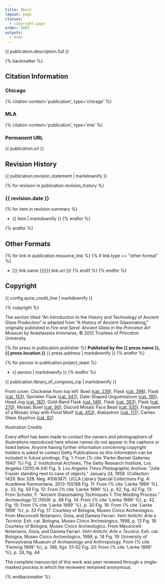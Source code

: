 ```yaml
---
title: About
layout: page
classes: 
  - copyright-page
order: 5003
outputs:
  - html
---
```


{{ publication.description.full }}

{% backmatter %}

<div class="citation-info">

## Citation Information

### Chicago

{% citation context='publication', type='chicago' %}

### MLA

{% citation context='publication', type='mla' %}

### Permanent URL

{{ publication.url }}

</div>
<div class="revision-history">

## Revision History

{{ publication.revision_statement | markdownify }}

{% for revision in publication.revision_history %}

### {{ revision.date }}

{% for item in revision.summary %}
- {{ item | markdownify }}
{% endfor %}

{% endfor %}

</div>
<div class="other-formats">

## Other Formats

{% for link in publication.resource_link %}
{% if link.type == "other-format" %}
- [{{ link.name }}]({{ link.url }})
{% endif %}
{% endfor %}

</div>
<div class="copyright">

## Copyright

{{ config.quire_credit_line | markdownify }}

{% copyright %}

The section titled “An Introduction to the History and Technology of Ancient Glass Production” is adapted from "A History of Ancient Glassmaking," originally published in *Fire and Sand: Ancient Glass in the Princeton Art Museum* by Anastassios Antonaras, © 2012 Trustees of Princeton University.
<br>

</div>
<div class="publisher">

{% for press in publication.publisher %}
**Published by the {{ press.name }}, {{ press.location }}**
{{ press.address | markdownify }}
{% endfor %}

</div>
<div class="project-team">

{% for person in publication.project_team %}
- {{ person | markdownify }}
{% endfor %}

</div>
<div class="cip-data">

{{ publication.library_of_congress_cip | markdownify }}

</div>
<div class="cover-image-credits">

Front cover: Clockwise from top left: Bowl ([cat. 239](/catalogue/cat-239/)), Flask ([cat. 396](/catalogue/cat-396/)), Flask ([cat. 153](/catalogue/cat-153/)), Sprinkler Flask ([cat. 347](/catalogue/cat-347/)), Date-Shaped Unguentarium ([cat. 195](/catalogue/cat-195/)), Head Jug ([cat. 182](/catalogue/cat-182/)), Gold-Band Flask ([cat. 146](/catalogue/cat-146/)), Flask ([cat. 363](/catalogue/cat-363/)), Flask ([cat. 270](/catalogue/cat-270/)), Mosaic Bowl ([cat. 90](/catalogue/cat-90/)), Discoid Mosaic Face Bead ([cat. 535](/catalogue/cat-535/)), Fragment of a Mosaic Inlay with Floral Motif ([cat. 453](/catalogue/cat-453/)), Alabastron ([cat. 117](/catalogue/cat-117/)), Cameo Glass Skyphos ([cat. 82](/catalogue/cat-82/))

Illustration Credits

Every effort has been made to contact the owners and photographers of illustrations reproduced here whose names do not appear in the captions or listed below. Anyone having further information concerning copyright holders is asked to contact Getty Publications so this information can be included in future printings.
Fig. 1: From {% cite 'Parke-Bernet Galleries 1940' %}
Fig. 2: Institutional Archives, The Getty Research Institute, Los Angeles (2010.IA.04)
Fig. 3: *Los Angeles Times* Photographic Archive: "Julie Frazier standing next to case of objects." January 24, 1958. (Collection 1429. Box 328. Neg. #108387). UCLA Library Special Collections
Fig. 4: Académie florimontane, 2013-155198
Fig. 11: From {% cite 'Lierke 1999' %}, p. 33, fig. 59
Fig. 12: From {% cite 'Lierke 1999' %}, p. 42, fig. 42 
Fig. 13: From Schuler, F. “Ancient Glassmaking Techniques 1: The Molding Process.” *Archaeology* 12 (1959): p. 48
Fig. 14: From {% cite 'Lierke 1999' %}, p. 42
Fig. 15: From {% cite 'Lierke 1999' %}, p. 30 
Fig. 16: From {% cite 'Lierke 1999' %}, p. 32
Fig. 17: Courtesy of Bologna, Museo Civico Archeologico. From Meconcelli Notarianni, Gioia, and Daniela Ferrari. *Vetri Antichi: Arte e Tecnica*. Exh. cat. Bologna, Museo Civico Archeologico, 1998, p.&nbsp;13
Fig. 18: Courtesy of Bologna, Museo Civico Archeologico. From Meconcelli Notarianni, Gioia, and Daniela Ferrari. *Vetri Antichi: Arte e Tecnica*. Exh. cat. Bologna, Museo Civico Archeologico, 1998, p.&nbsp;14
Fig. 19: University of Pennsylvania Museum of Archaeology and Anthropology. From {% cite 'Fleming 1999' %}, p. 199, figs. 51–52
Fig. 20: From {% cite 'Lierke 1999' %}, p. 24, fig. 44

The complete manuscript of this work was peer reviewed through a single-masked process in which the reviewers remained anonymous.

</div>

{% endbackmatter %}



